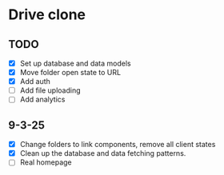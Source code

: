 # Drive clone

## TODO

- [x] Set up database and data models
- [x] Move folder open state to URL
- [x] Add auth
- [ ] Add file uploading
- [ ] Add analytics

## 9-3-25

- [x] Change folders to link components, remove all client states
- [x] Clean up the database and data fetching patterns.
- [ ] Real homepage
